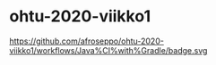# ohtu-2020-viikko1

https://github.com/afroseppo/ohtu-2020-viikko1/workflows/Java%CI%with%Gradle/badge.svg
